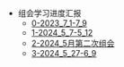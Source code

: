 * 组会学习进度汇报
   * [0-2023_7_1-7_9](0-2023_7_1-7_9.md)
   * [1-2024_5_7-5_12](1-2024_5_7-5_12.md)
   * [2-2024_5月第二次组会](2-2024_5月第二次组会.md)
   * [3-2024_5_27-6_9](3-2024_5_27-6_9.md)
